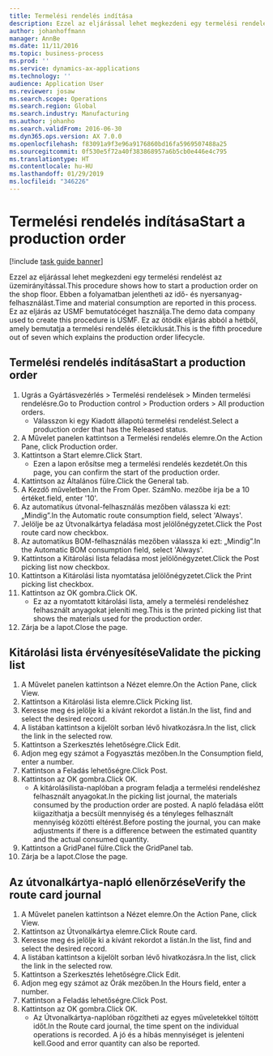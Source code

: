 ```yaml
---
title: Termelési rendelés indítása
description: Ezzel az eljárással lehet megkezdeni egy termelési rendelést az üzemirányítással.
author: johanhoffmann
manager: AnnBe
ms.date: 11/11/2016
ms.topic: business-process
ms.prod: ''
ms.service: dynamics-ax-applications
ms.technology: ''
audience: Application User
ms.reviewer: josaw
ms.search.scope: Operations
ms.search.region: Global
ms.search.industry: Manufacturing
ms.author: johanho
ms.search.validFrom: 2016-06-30
ms.dyn365.ops.version: AX 7.0.0
ms.openlocfilehash: f83091a9f3e96a9176860bd16fa5969507488a25
ms.sourcegitcommit: 0f530e5f72a40f383868957a6b5cb0e446e4c795
ms.translationtype: HT
ms.contentlocale: hu-HU
ms.lasthandoff: 01/29/2019
ms.locfileid: "346226"
---
```

# <a name="start-a-production-order"></a><span data-ttu-id="8d3e1-103">Termelési rendelés indítása</span><span class="sxs-lookup"><span data-stu-id="8d3e1-103">Start a production order</span></span>

[!include [task guide banner](../../includes/task-guide-banner.md)]

<span data-ttu-id="8d3e1-104">Ezzel az eljárással lehet megkezdeni egy termelési rendelést az üzemirányítással.</span><span class="sxs-lookup"><span data-stu-id="8d3e1-104">This procedure shows how to start a production order on the shop floor.</span></span> <span data-ttu-id="8d3e1-105">Ebben a folyamatban jelentheti az idő- és nyersanyag-felhasználást.</span><span class="sxs-lookup"><span data-stu-id="8d3e1-105">Time and material consumption are reported in this process.</span></span> <span data-ttu-id="8d3e1-106">Ez az eljárás az USMF bemutatócéget használja.</span><span class="sxs-lookup"><span data-stu-id="8d3e1-106">The demo data company used to create this procedure is USMF.</span></span> <span data-ttu-id="8d3e1-107">Ez az ötödik eljárás abból a hétből, amely bemutatja a termelési rendelés életciklusát.</span><span class="sxs-lookup"><span data-stu-id="8d3e1-107">This is the fifth procedure out of seven which explains the production order lifecycle.</span></span>


## <a name="start-a-production-order"></a><span data-ttu-id="8d3e1-108">Termelési rendelés indítása</span><span class="sxs-lookup"><span data-stu-id="8d3e1-108">Start a production order</span></span>
1. <span data-ttu-id="8d3e1-109">Ugrás a Gyártásvezérlés > Termelési rendelések > Minden termelési rendelésre.</span><span class="sxs-lookup"><span data-stu-id="8d3e1-109">Go to Production control > Production orders > All production orders.</span></span>
    * <span data-ttu-id="8d3e1-110">Válasszon ki egy Kiadott állapotú termelési rendelést.</span><span class="sxs-lookup"><span data-stu-id="8d3e1-110">Select a production order that has the Released status.</span></span>  
2. <span data-ttu-id="8d3e1-111">A Művelet panelen kattintson a Termelési rendelés elemre.</span><span class="sxs-lookup"><span data-stu-id="8d3e1-111">On the Action Pane, click Production order.</span></span>
3. <span data-ttu-id="8d3e1-112">Kattintson a Start elemre.</span><span class="sxs-lookup"><span data-stu-id="8d3e1-112">Click Start.</span></span>
    * <span data-ttu-id="8d3e1-113">Ezen a lapon erősítse meg a termelési rendelés kezdetét.</span><span class="sxs-lookup"><span data-stu-id="8d3e1-113">On this page, you can confirm the start of the production order.</span></span>  
4. <span data-ttu-id="8d3e1-114">Kattintson az Általános fülre.</span><span class="sxs-lookup"><span data-stu-id="8d3e1-114">Click the General tab.</span></span>
5. <span data-ttu-id="8d3e1-115">A Kezdő műveletben.</span><span class="sxs-lookup"><span data-stu-id="8d3e1-115">In the From Oper.</span></span> <span data-ttu-id="8d3e1-116">Szám</span><span class="sxs-lookup"><span data-stu-id="8d3e1-116">No.</span></span> <span data-ttu-id="8d3e1-117">mezőbe írja be a 10 értéket.</span><span class="sxs-lookup"><span data-stu-id="8d3e1-117">field, enter '10'.</span></span>
6. <span data-ttu-id="8d3e1-118">Az automatikus útvonal-felhasználás mezőben válassza ki ezt: „Mindig”.</span><span class="sxs-lookup"><span data-stu-id="8d3e1-118">In the Automatic route consumption field, select 'Always'.</span></span>
7. <span data-ttu-id="8d3e1-119">Jelölje be az Útvonalkártya feladása most jelölőnégyzetet.</span><span class="sxs-lookup"><span data-stu-id="8d3e1-119">Click the Post route card now checkbox.</span></span>
8. <span data-ttu-id="8d3e1-120">Az automatikus BOM-felhasználás mezőben válassza ki ezt: „Mindig”.</span><span class="sxs-lookup"><span data-stu-id="8d3e1-120">In the Automatic BOM consumption field, select 'Always'.</span></span>
9. <span data-ttu-id="8d3e1-121">Kattintson a Kitárolási lista feladása most jelölőnégyzetet.</span><span class="sxs-lookup"><span data-stu-id="8d3e1-121">Click the Post picking list now checkbox.</span></span>
10. <span data-ttu-id="8d3e1-122">Kattintson a Kitárolási lista nyomtatása jelölőnégyzetet.</span><span class="sxs-lookup"><span data-stu-id="8d3e1-122">Click the Print picking list checkbox.</span></span>
11. <span data-ttu-id="8d3e1-123">Kattintson az OK gombra.</span><span class="sxs-lookup"><span data-stu-id="8d3e1-123">Click OK.</span></span>
    * <span data-ttu-id="8d3e1-124">Ez az a nyomtatott kitárolási lista, amely a termelési rendeléshez felhasznált anyagokat jeleníti meg.</span><span class="sxs-lookup"><span data-stu-id="8d3e1-124">This is the printed picking list that shows the materials used for the production order.</span></span>  
12. <span data-ttu-id="8d3e1-125">Zárja be a lapot.</span><span class="sxs-lookup"><span data-stu-id="8d3e1-125">Close the page.</span></span>

## <a name="validate-the-picking-list"></a><span data-ttu-id="8d3e1-126">Kitárolási lista érvényesítése</span><span class="sxs-lookup"><span data-stu-id="8d3e1-126">Validate the picking list</span></span>
1. <span data-ttu-id="8d3e1-127">A Művelet panelen kattintson a Nézet elemre.</span><span class="sxs-lookup"><span data-stu-id="8d3e1-127">On the Action Pane, click View.</span></span>
2. <span data-ttu-id="8d3e1-128">Kattintson a Kitárolási lista elemre.</span><span class="sxs-lookup"><span data-stu-id="8d3e1-128">Click Picking list.</span></span>
3. <span data-ttu-id="8d3e1-129">Keresse meg és jelölje ki a kívánt rekordot a listán.</span><span class="sxs-lookup"><span data-stu-id="8d3e1-129">In the list, find and select the desired record.</span></span>
4. <span data-ttu-id="8d3e1-130">A listában kattintson a kijelölt sorban lévő hivatkozásra.</span><span class="sxs-lookup"><span data-stu-id="8d3e1-130">In the list, click the link in the selected row.</span></span>
5. <span data-ttu-id="8d3e1-131">Kattintson a Szerkesztés lehetőségre.</span><span class="sxs-lookup"><span data-stu-id="8d3e1-131">Click Edit.</span></span>
6. <span data-ttu-id="8d3e1-132">Adjon meg egy számot a Fogyasztás mezőben.</span><span class="sxs-lookup"><span data-stu-id="8d3e1-132">In the Consumption field, enter a number.</span></span>
7. <span data-ttu-id="8d3e1-133">Kattintson a Feladás lehetőségre.</span><span class="sxs-lookup"><span data-stu-id="8d3e1-133">Click Post.</span></span>
8. <span data-ttu-id="8d3e1-134">Kattintson az OK gombra.</span><span class="sxs-lookup"><span data-stu-id="8d3e1-134">Click OK.</span></span>
    * <span data-ttu-id="8d3e1-135">A kitárolásilista-naplóban a program feladja a termelési rendeléshez felhasznált anyagokat.</span><span class="sxs-lookup"><span data-stu-id="8d3e1-135">In the picking list journal, the materials consumed by the production order are posted.</span></span> <span data-ttu-id="8d3e1-136">A napló feladása előtt kiigazíthatja a becsült mennyiség és a tényleges felhasznált mennyiség közötti eltérést.</span><span class="sxs-lookup"><span data-stu-id="8d3e1-136">Before posting the journal, you can make adjustments if there is a difference between the estimated quantity and the actual consumed quantity.</span></span>  
9. <span data-ttu-id="8d3e1-137">Kattintson a GridPanel fülre.</span><span class="sxs-lookup"><span data-stu-id="8d3e1-137">Click the GridPanel tab.</span></span>
10. <span data-ttu-id="8d3e1-138">Zárja be a lapot.</span><span class="sxs-lookup"><span data-stu-id="8d3e1-138">Close the page.</span></span>

## <a name="verify-the-route-card-journal"></a><span data-ttu-id="8d3e1-139">Az útvonalkártya-napló ellenőrzése</span><span class="sxs-lookup"><span data-stu-id="8d3e1-139">Verify the route card journal</span></span>
1. <span data-ttu-id="8d3e1-140">A Művelet panelen kattintson a Nézet elemre.</span><span class="sxs-lookup"><span data-stu-id="8d3e1-140">On the Action Pane, click View.</span></span>
2. <span data-ttu-id="8d3e1-141">Kattintson az Útvonalkártya elemre.</span><span class="sxs-lookup"><span data-stu-id="8d3e1-141">Click Route card.</span></span>
3. <span data-ttu-id="8d3e1-142">Keresse meg és jelölje ki a kívánt rekordot a listán.</span><span class="sxs-lookup"><span data-stu-id="8d3e1-142">In the list, find and select the desired record.</span></span>
4. <span data-ttu-id="8d3e1-143">A listában kattintson a kijelölt sorban lévő hivatkozásra.</span><span class="sxs-lookup"><span data-stu-id="8d3e1-143">In the list, click the link in the selected row.</span></span>
5. <span data-ttu-id="8d3e1-144">Kattintson a Szerkesztés lehetőségre.</span><span class="sxs-lookup"><span data-stu-id="8d3e1-144">Click Edit.</span></span>
6. <span data-ttu-id="8d3e1-145">Adjon meg egy számot az Órák mezőben.</span><span class="sxs-lookup"><span data-stu-id="8d3e1-145">In the Hours field, enter a number.</span></span>
7. <span data-ttu-id="8d3e1-146">Kattintson a Feladás lehetőségre.</span><span class="sxs-lookup"><span data-stu-id="8d3e1-146">Click Post.</span></span>
8. <span data-ttu-id="8d3e1-147">Kattintson az OK gombra.</span><span class="sxs-lookup"><span data-stu-id="8d3e1-147">Click OK.</span></span>
    * <span data-ttu-id="8d3e1-148">Az Útvonalkártya-naplóban rögzítheti az egyes műveletekkel töltött időt.</span><span class="sxs-lookup"><span data-stu-id="8d3e1-148">In the Route card journal, the time spent on the individual operations is recorded.</span></span> <span data-ttu-id="8d3e1-149">A jó és a hibás mennyiséget is jelenteni kell.</span><span class="sxs-lookup"><span data-stu-id="8d3e1-149">Good and error quantity can also be reported.</span></span>  
